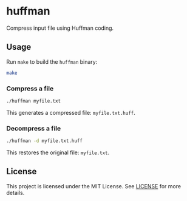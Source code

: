 # huffman

Compress input file using Huffman coding.

## Usage

Run `make` to build the `huffman` binary:

```sh
make
```

### Compress a file

```sh
./huffman myfile.txt
```

This generates a compressed file: `myfile.txt.huff`.

### Decompress a file

```sh
./huffman -d myfile.txt.huff
```

This restores the original file: `myfile.txt`.

## License

This project is licensed under the MIT License. See [LICENSE](./LICENSE) for more details.
